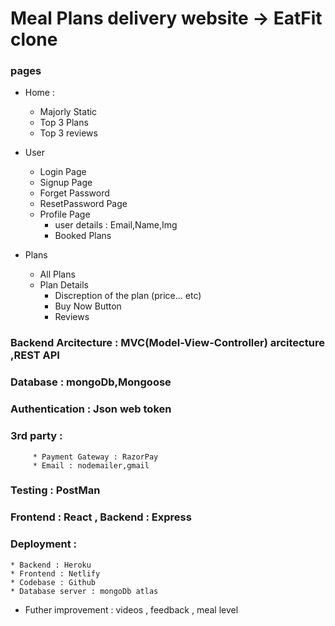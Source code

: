 # Meal Plans delivery website -> EatFit clone

### pages

* Home :
   * Majorly Static
   * Top 3 Plans
   * Top 3 reviews

* User
  * Login Page
  * Signup Page
  * Forget Password
  * ResetPassword Page
  * Profile Page
     * user details : Email,Name,Img
     * Booked Plans
* Plans
  * All Plans
  * Plan Details
    * Discreption of the plan (price... etc)
    * Buy Now Button
    * Reviews
### Backend Arcitecture : MVC(Model-View-Controller) arcitecture ,REST API 
### Database : mongoDb,Mongoose
### Authentication : Json web token
### 3rd party : 
         * Payment Gateway : RazorPay
         * Email : nodemailer,gmail
### Testing : PostMan
### Frontend : React , Backend : Express
### Deployment :
    * Backend : Heroku
    * Frontend : Netlify
    * Codebase : Github
    * Database server : mongoDb atlas  
* Futher improvement : videos , feedback , meal level            
